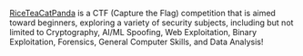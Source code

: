 [RiceTeaCatPanda](https://riceteacatpanda.org/) is a CTF (Capture the Flag) competition that is aimed toward beginners, exploring a variety of security subjects, including but not limited to Cryptography, AI/ML Spoofing, Web Exploitation, Binary Exploitation, Forensics, General Computer Skills, and Data Analysis!
